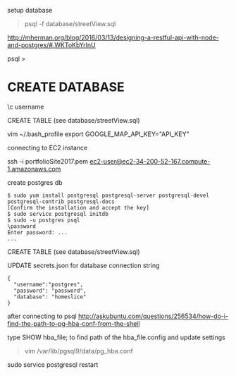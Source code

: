 setup database
  > psql -f database/streetView.sql

http://mherman.org/blog/2016/03/13/designing-a-restful-api-with-node-and-postgres/#.WKToKbYrInU


psql >

# CREATE DATABASE <username>
\c username

CREATE TABLE (see database/streetView.sql)

vim ~/.bash_profile
export GOOGLE_MAP_API_KEY="API_KEY"

connecting to EC2 instance

ssh -i portfolioSite2017.pem ec2-user@ec2-34-200-52-167.compute-1.amazonaws.com


create postgres db
```
$ sudo yum install postgresql postgresql-server postgresql-devel postgresql-contrib postgresql-docs
[Confirm the installation and accept the key]
$ sudo service postgresql initdb
$ sudo -u postgres psql
\password
Enter password: ...
...
```
CREATE TABLE (see database/streetView.sql)

UPDATE secrets.json for database connection string
```
{
  "username":"postgres",
  "password": "password",
  "database": "homeslice"
}
```


after connecting to psql
http://askubuntu.com/questions/256534/how-do-i-find-the-path-to-pg-hba-conf-from-the-shell

type SHOW hba_file; to find path of the hba_file.config and update settings

 > vim /var/lib/pgsql9/data/pg_hba.conf

sudo service postgresql restart
